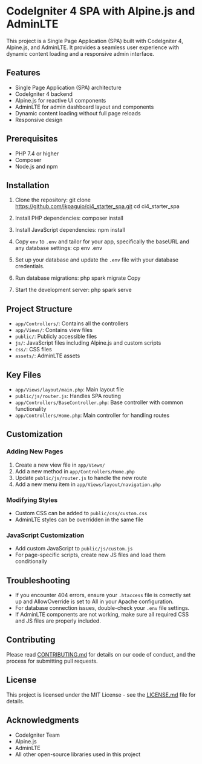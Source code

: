 # CodeIgniter 4 SPA with Alpine.js and AdminLTE

This project is a Single Page Application (SPA) built with CodeIgniter 4, Alpine.js, and AdminLTE. It provides a seamless user experience with dynamic content loading and a responsive admin interface.

## Features

- Single Page Application (SPA) architecture
- CodeIgniter 4 backend
- Alpine.js for reactive UI components
- AdminLTE for admin dashboard layout and components
- Dynamic content loading without full page reloads
- Responsive design

## Prerequisites

- PHP 7.4 or higher
- Composer
- Node.js and npm

## Installation

1. Clone the repository:
   git clone https://github.com/jkpaguio/ci4_starter_spa.git
   cd ci4_starter_spa

2. Install PHP dependencies:
   composer install

3. Install JavaScript dependencies:
   npm install

4. Copy `env` to `.env` and tailor for your app, specifically the baseURL and any database settings:
   cp env .env

5. Set up your database and update the `.env` file with your database credentials.

6. Run database migrations:
   php spark migrate
   Copy

7. Start the development server:
   php spark serve

## Project Structure

- `app/Controllers/`: Contains all the controllers
- `app/Views/`: Contains view files
- `public/`: Publicly accessible files
- `js/`: JavaScript files including Alpine.js and custom scripts
- `css/`: CSS files
- `assets/`: AdminLTE assets

## Key Files

- `app/Views/layout/main.php`: Main layout file
- `public/js/router.js`: Handles SPA routing
- `app/Controllers/BaseController.php`: Base controller with common functionality
- `app/Controllers/Home.php`: Main controller for handling routes

## Customization

### Adding New Pages

1. Create a new view file in `app/Views/`
2. Add a new method in `app/Controllers/Home.php`
3. Update `public/js/router.js` to handle the new route
4. Add a new menu item in `app/Views/layout/navigation.php`

### Modifying Styles

- Custom CSS can be added to `public/css/custom.css`
- AdminLTE styles can be overridden in the same file

### JavaScript Customization

- Add custom JavaScript to `public/js/custom.js`
- For page-specific scripts, create new JS files and load them conditionally

## Troubleshooting

- If you encounter 404 errors, ensure your `.htaccess` file is correctly set up and AllowOverride is set to All in your Apache configuration.
- For database connection issues, double-check your `.env` file settings.
- If AdminLTE components are not working, make sure all required CSS and JS files are properly included.

## Contributing

Please read [CONTRIBUTING.md](CONTRIBUTING.md) for details on our code of conduct, and the process for submitting pull requests.

## License

This project is licensed under the MIT License - see the [LICENSE.md](LICENSE.md) file for details.

## Acknowledgments

- CodeIgniter Team
- Alpine.js
- AdminLTE
- All other open-source libraries used in this project
